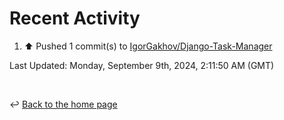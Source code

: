 # Recent Activity

<!--RECENT_ACTIVITY:start-->
1. ⬆️ Pushed 1 commit(s) to [IgorGakhov/Django-Task-Manager](https://github.com/IgorGakhov/Django-Task-Manager)<br>
<!--RECENT_ACTIVITY:end-->

<!--RECENT_ACTIVITY:last_update-->
Last Updated: Monday, September 9th, 2024, 2:11:50 AM (GMT)
<!--RECENT_ACTIVITY:last_update_end-->

<br>

↩️ [Back to the home page](/README.md)
